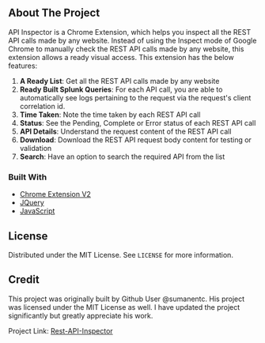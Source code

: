 ## About The Project

API Inspector is a Chrome Extension, which helps you inspect all the REST API calls made by any website. Instead of using the Inspect mode of Google Chrome to manually check the REST API calls made by any website, this extension allows a ready visual access. This extension has the below features:

1. **A Ready List**: Get all the REST API calls made by any website
2. **Ready Built Splunk Queries**: For each API call, you are able to automatically see logs pertaining to the request via the request's client correlation id. 
2. **Time Taken**: Note the time taken by each REST API call
3. **Status**: See the Pending, Complete or Error status of each REST API call
4. **API Details**: Understand the request content of the REST API call
5. **Download**: Download the REST API request body content for testing or validation
6. **Search**: Have an option to search the required API from the list

### Built With

- [Chrome Extension V2](https://developer.chrome.com/docs/extensions/mv2/getstarted/)
- [JQuery](https://api.jquery.com/)
- [JavaScript](https://developer.mozilla.org/en-US/docs/Web/JavaScript)

## License

Distributed under the MIT License. See `LICENSE` for more information.

<!-- CONTACT -->

## Credit

This project was originally built by Github User @sumanentc. His project was licensed under the MIT License as well. I have updated the project significantly but greatly appreciate his work.

Project Link: [Rest-API-Inspector](https://github.com/sumanentc/Rest-API-Inspector)